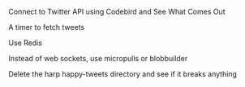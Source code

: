 Connect to Twitter API using Codebird and See What Comes Out

A timer to fetch tweets

Use Redis

Instead of web sockets, use micropulls or blobbuilder

Delete the harp happy-tweets directory and see if it breaks anything